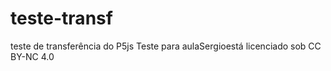 # teste-transf
teste de transferência do P5js
Teste para aulaSergioestá licenciado sob CC BY-NC 4.0
